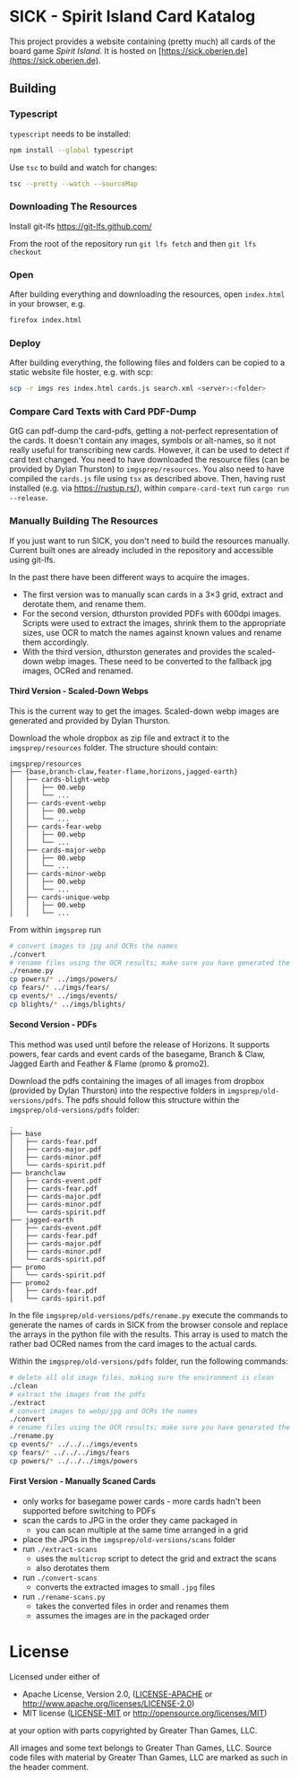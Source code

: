 # SICK - Spirit Island Card Katalog

This project provides a website containing (pretty much) all cards of the board game *Spirit Island*.
It is hosted on [https://sick.oberien.de](https://sick.oberien.de).

## Building

### Typescript

`typescript` needs to be installed:
```sh
npm install --global typescript
```

Use `tsc` to build and watch for changes:
```sh
tsc --pretty --watch --sourceMap
```
### Downloading The Resources

Install git-lfs https://git-lfs.github.com/

From the root of the repository run `git lfs fetch` and then `git lfs checkout`

### Open

After building everything and downloading the resources, open `index.html` in your browser, e.g.
```sh
firefox index.html
```

### Deploy

After building everything, the following files and folders can be copied to a static
website file hoster, e.g. with scp:
```sh
scp -r imgs res index.html cards.js search.xml <server>:<folder>
```

### Compare Card Texts with Card PDF-Dump

GtG can pdf-dump the card-pdfs, getting a not-perfect representation of the cards.
It doesn't contain any images, symbols or alt-names, so it not really useful for transcribing new cards.
However, it can be used to detect if card text changed.
You need to have downloaded the resource files (can be provided by Dylan Thurston) to `imgsprep/resources`.
You also need to have compiled the `cards.js` file using `tsx` as described above.
Then, having rust installed (e.g. via <https://rustup.rs/>), within `compare-card-text` run `cargo run --release`.

### Manually Building The Resources

If you just want to run SICK, you don't need to build the resources manually.
Current built ones are already included in the repository and accessible using git-lfs.

In the past there have been different ways to acquire the images.
* The first version was to manually scan cards in a 3×3 grid, extract and derotate them,
  and rename them.
* For the second version, dthurston provided PDFs with 600dpi images.
  Scripts were used to extract the images, shrink them to the appropriate sizes, use OCR to
  match the names against known values and rename them accordingly.
* With the third version, dthurston generates and provides the scaled-down webp images.
  These need to be converted to the fallback jpg images, OCRed and renamed.

#### Third Version - Scaled-Down Webps

This is the current way to get the images.
Scaled-down webp images are generated and provided by Dylan Thurston.

Download the whole dropbox as zip file and extract it to the `imgsprep/resources` folder.
The structure should contain:
```
imgsprep/resources
├── {base,branch-claw,feater-flame,horizons,jagged-earth}
│   ├── cards-blight-webp
│   │   ├── 00.webp
│   │   └── ...
│   ├── cards-event-webp
│   │   ├── 00.webp
│   │   └── ...
│   ├── cards-fear-webp
│   │   ├── 00.webp
│   │   └── ...
│   ├── cards-major-webp
│   │   ├── 00.webp
│   │   └── ...
│   ├── cards-minor-webp
│   │   ├── 00.webp
│   │   └── ...
│   ├── cards-unique-webp
│   │   ├── 00.webp
│   │   └── ...
```

From within `imgsprep` run

```bash
# convert images to jpg and OCRs the names
./convert
# rename files using the OCR results; make sure you have generated the name-arrays
./rename.py
cp powers/* ../imgs/powers/
cp fears/* ../imgs/fears/
cp events/* ../imgs/events/
cp blights/* ../imgs/blights/
```

#### Second Version - PDFs

This method was used until before the release of Horizons.
It supports powers, fear cards and event cards of the
basegame, Branch & Claw, Jagged Earth and Feather & Flame (promo & promo2).

Download the pdfs containing the images of all images from dropbox (provided by Dylan Thurston)
into the respective folders in `imgsprep/old-versions/pdfs`.
The pdfs should follow this structure within the `imgsprep/old-versions/pdfs` folder:
```
.
├── base
│   ├── cards-fear.pdf
│   ├── cards-major.pdf
│   ├── cards-minor.pdf
│   └── cards-spirit.pdf
├── branchclaw
│   ├── cards-event.pdf
│   ├── cards-fear.pdf
│   ├── cards-major.pdf
│   ├── cards-minor.pdf
│   └── cards-spirit.pdf
├── jagged-earth
│   ├── cards-event.pdf
│   ├── cards-fear.pdf
│   ├── cards-major.pdf
│   ├── cards-minor.pdf
│   └── cards-spirit.pdf
├── promo
│   └── cards-spirit.pdf
├── promo2
│   ├── cards-fear.pdf
│   └── cards-spirit.pdf
```

In the file `imgsprep/old-versions/pdfs/rename.py` execute the commands to generate the names of cards in SICK
from the browser console and replace the arrays in the python file with the results.
This array is used to match the rather bad OCRed names from the card images to the actual cards.

Within the `imgsprep/old-versions/pdfs` folder, run the following commands:

```bash
# delete all old image files, making sure the environment is clean
./clean
# extract the images from the pdfs
./extract
# convert images to webp/jpg and OCRs the names
./convert
# rename files using the OCR results; make sure you have generated the name-arrays
./rename.py
cp events/* ../../../imgs/events
cp fears/* ../../../imgs/fears
cp powers/* ../../../imgs/powers
```

#### First Version - Manually Scaned Cards

* only works for basegame power cards - more cards hadn't been supported before switching to PDFs
* scan the cards to JPG in the order they came packaged in
    * you can scan multiple at the same time arranged in a grid
* place the JPGs in the `imgsprep/old-versions/scans` folder
* run `./extract-scans`
    * uses the `multicrop` script to detect the grid and extract the scans
    * also derotates them
* run `./convert-scans`
    * converts the extracted images to small `.jpg` files
* run `./rename-scans.py`
    * takes the converted files in order and renames them
    * assumes the images are in the packaged order

# License

Licensed under either of

 * Apache License, Version 2.0, ([LICENSE-APACHE](LICENSE-APACHE) or http://www.apache.org/licenses/LICENSE-2.0)
 * MIT license ([LICENSE-MIT](LICENSE-MIT) or http://opensource.org/licenses/MIT)

at your option with parts copyrighted by Greater Than Games, LLC.

All images and some text belongs to Greater Than Games, LLC.
Source code files with material by Greater Than Games, LLC are marked as such in the header comment.
